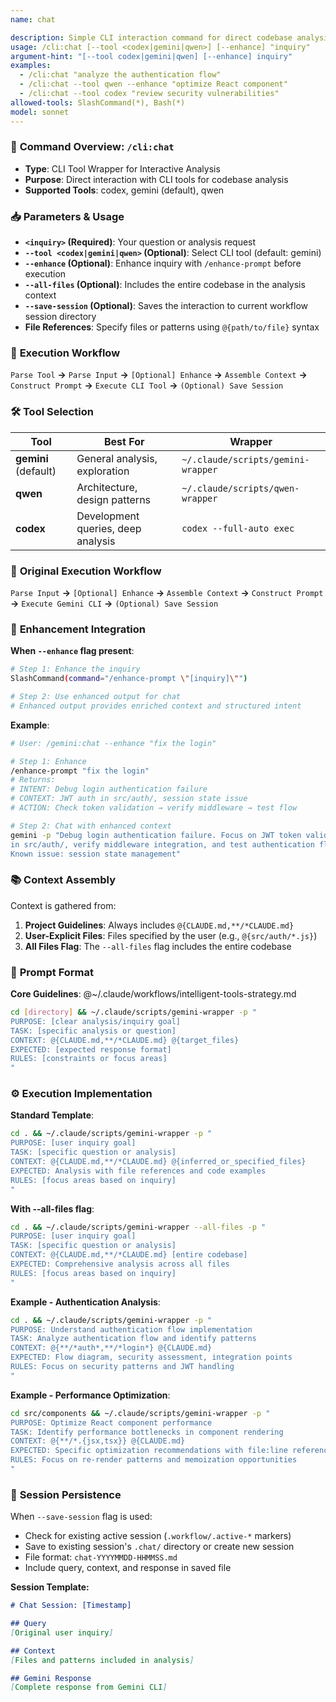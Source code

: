 ```yaml
---
name: chat

description: Simple CLI interaction command for direct codebase analysis
usage: /cli:chat [--tool <codex|gemini|qwen>] [--enhance] "inquiry"
argument-hint: "[--tool codex|gemini|qwen] [--enhance] inquiry"
examples:
  - /cli:chat "analyze the authentication flow"
  - /cli:chat --tool qwen --enhance "optimize React component"
  - /cli:chat --tool codex "review security vulnerabilities"
allowed-tools: SlashCommand(*), Bash(*)
model: sonnet
---
```


### 🚀 **Command Overview: `/cli:chat`**

-   **Type**: CLI Tool Wrapper for Interactive Analysis
-   **Purpose**: Direct interaction with CLI tools for codebase analysis
-   **Supported Tools**: codex, gemini (default), qwen

### 📥 **Parameters & Usage**

-   **`<inquiry>` (Required)**: Your question or analysis request
-   **`--tool <codex|gemini|qwen>` (Optional)**: Select CLI tool (default: gemini)
-   **`--enhance` (Optional)**: Enhance inquiry with `/enhance-prompt` before execution
-   **`--all-files` (Optional)**: Includes the entire codebase in the analysis context
-   **`--save-session` (Optional)**: Saves the interaction to current workflow session directory
-   **File References**: Specify files or patterns using `@{path/to/file}` syntax

### 🔄 **Execution Workflow**

`Parse Tool` **->** `Parse Input` **->** `[Optional] Enhance` **->** `Assemble Context` **->** `Construct Prompt` **->** `Execute CLI Tool` **->** `(Optional) Save Session`

### 🛠️ **Tool Selection**

| Tool | Best For | Wrapper |
|------|----------|---------|
| **gemini** (default) | General analysis, exploration | `~/.claude/scripts/gemini-wrapper` |
| **qwen** | Architecture, design patterns | `~/.claude/scripts/qwen-wrapper` |
| **codex** | Development queries, deep analysis | `codex --full-auto exec` |

### 🔄 **Original Execution Workflow**

`Parse Input` **->** `[Optional] Enhance` **->** `Assemble Context` **->** `Construct Prompt` **->** `Execute Gemini CLI` **->** `(Optional) Save Session`

### 🎯 **Enhancement Integration**

**When `--enhance` flag present**:
```bash
# Step 1: Enhance the inquiry
SlashCommand(command="/enhance-prompt \"[inquiry]\"")

# Step 2: Use enhanced output for chat
# Enhanced output provides enriched context and structured intent
```

**Example**:
```bash
# User: /gemini:chat --enhance "fix the login"

# Step 1: Enhance
/enhance-prompt "fix the login"
# Returns:
# INTENT: Debug login authentication failure
# CONTEXT: JWT auth in src/auth/, session state issue
# ACTION: Check token validation → verify middleware → test flow

# Step 2: Chat with enhanced context
gemini -p "Debug login authentication failure. Focus on JWT token validation
in src/auth/, verify middleware integration, and test authentication flow.
Known issue: session state management"
```

### 📚 **Context Assembly**

Context is gathered from:
1. **Project Guidelines**: Always includes `@{CLAUDE.md,**/*CLAUDE.md}`
2. **User-Explicit Files**: Files specified by the user (e.g., `@{src/auth/*.js}`)
3. **All Files Flag**: The `--all-files` flag includes the entire codebase

### 📝 **Prompt Format**

**Core Guidelines**: @~/.claude/workflows/intelligent-tools-strategy.md

```bash
cd [directory] && ~/.claude/scripts/gemini-wrapper -p "
PURPOSE: [clear analysis/inquiry goal]
TASK: [specific analysis or question]
CONTEXT: @{CLAUDE.md,**/*CLAUDE.md} @{target_files}
EXPECTED: [expected response format]
RULES: [constraints or focus areas]
"
```

### ⚙️ **Execution Implementation**

**Standard Template**:
```bash
cd . && ~/.claude/scripts/gemini-wrapper -p "
PURPOSE: [user inquiry goal]
TASK: [specific question or analysis]
CONTEXT: @{CLAUDE.md,**/*CLAUDE.md} @{inferred_or_specified_files}
EXPECTED: Analysis with file references and code examples
RULES: [focus areas based on inquiry]
"
```

**With --all-files flag**:
```bash
cd . && ~/.claude/scripts/gemini-wrapper --all-files -p "
PURPOSE: [user inquiry goal]
TASK: [specific question or analysis]
CONTEXT: @{CLAUDE.md,**/*CLAUDE.md} [entire codebase]
EXPECTED: Comprehensive analysis across all files
RULES: [focus areas based on inquiry]
"
```

**Example - Authentication Analysis**:
```bash
cd . && ~/.claude/scripts/gemini-wrapper -p "
PURPOSE: Understand authentication flow implementation
TASK: Analyze authentication flow and identify patterns
CONTEXT: @{**/*auth*,**/*login*} @{CLAUDE.md}
EXPECTED: Flow diagram, security assessment, integration points
RULES: Focus on security patterns and JWT handling
"
```

**Example - Performance Optimization**:
```bash
cd src/components && ~/.claude/scripts/gemini-wrapper -p "
PURPOSE: Optimize React component performance
TASK: Identify performance bottlenecks in component rendering
CONTEXT: @{**/*.{jsx,tsx}} @{CLAUDE.md}
EXPECTED: Specific optimization recommendations with file:line references
RULES: Focus on re-render patterns and memoization opportunities
"
```

### 💾 **Session Persistence**

When `--save-session` flag is used:
-   Check for existing active session (`.workflow/.active-*` markers)
-   Save to existing session's `.chat/` directory or create new session
-   File format: `chat-YYYYMMDD-HHMMSS.md`
-   Include query, context, and response in saved file

**Session Template:**
```markdown
# Chat Session: [Timestamp]

## Query
[Original user inquiry]

## Context
[Files and patterns included in analysis]

## Gemini Response
[Complete response from Gemini CLI]
```